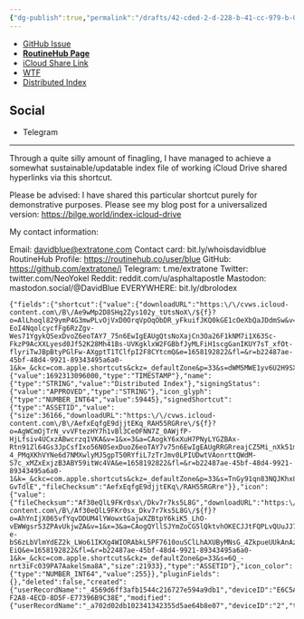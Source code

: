 ```yaml
---
{"dg-publish":true,"permalink":"/drafts/42-cded-2-d-228-b-41-cc-979-b-09-fec-44301-b5/","dgHomeLink":true,"dgPassFrontmatter":false}
---
```



- [GitHub Issue](https://github.com/extratone/i/issues/223)
- [**RoutineHub Page**](https://routinehub.co/shortcut/)
- [iCloud Share Link](https://www.icloud.com/shortcuts/4d0937b4f2a84ecd8d5fe77396b9c38e)
- [WTF](https://davidblue.wtf/drafts/42CDED2D-228B-41CC-979B-09FEC44301B5.html)
- [Distributed Index](drafts://open?uuid=3B7930BE-07BC-4DB9-A591-4254BEE42A82)

## Social

- Telegram

---

Through a quite silly amount of finagling, I have managed to achieve a somewhat sustainable/updatable index file of working iCloud Drive shared hyperlinks via this shortcut. 

Please be advised: I have shared this particular shortcut purely for demonstrative purposes. Please see my blog post for a universalized version: https://bilge.world/index-icloud-drive

My contact information:

Email: davidblue@extratone.com
Contact card: bit.ly/whoisdavidblue
RoutineHub Profile: https://routinehub.co/user/blue
GitHub: https://github.com/extratone/i
Telegram: t.me/extratone
Twitter: twitter.com/NeoYokel
Reddit: reddit.com/u/asphaltapostle
Mastodon: mastodon.social/@DavidBlue
EVERYWHERE: bit.ly/dbrolodex


```
{"fields":{"shortcut":{"value":{"downloadURL":"https:\/\/cvws.icloud-content.com\/B\/Ae9wMp2D8SHq2Zys102y_tUtsNoX\/${f}?o=AlLhoql829ymP4G3mwPLvOjVxD0OrqVpOqObDR_yFkuifJKQ0kGE1cOeXbQaJDdmSw&v=1&x=3&a=CAogbzHWQo73SfW-EoI4NqolcycfFg6RzZgv-Wes71YgykQSexDvoZ6eoTAY7_75n6EwIgEAUgQtsNoXajCn3Oa26F1kNM7i1X63Sc-FkzP9AcXXLyesd0Jf52K28Mh41Bs-UVKgklxW2FGBbfJyMLFiH1scgGanIKUY7sT_xfOt-flyriTwJBpBtyPGlFw-AXgptT1TClfpI2F8CYtcmQ&e=1658192822&fl=&r=b22487ae-45bf-48d4-9921-89343495a6a0-1&k=_&ckc=com.apple.shortcuts&ckz=_defaultZone&p=33&s=dWM5MWE1yv6U2H9SXkGrfkr9yy8","size":21771,"fileChecksum":"Ae9wMp2D8SHq2Zys102y\/tUtsNoX"},"type":"ASSETID"},"signingCertificateExpirationDate":{"value":1692313096000,"type":"TIMESTAMP"},"name":{"type":"STRING","value":"Distributed Index"},"signingStatus":{"value":"APPROVED","type":"STRING"},"icon_glyph":{"type":"NUMBER_INT64","value":59445},"signedShortcut":{"type":"ASSETID","value":{"size":36166,"downloadURL":"https:\/\/cvws.icloud-content.com\/B\/AefxEqfgE9djjtEKq_RAH55RGRre\/${f}?o=AgWCmOjTrN_vvVFtezHY7h1vBl3CeOFNN7Z_0AWjfP-HjLfsiv4UCxzABwcrzq1VKA&v=1&x=3&a=CAogkY6xXuH7PNyLYGZBAx-Rtn91Zl64Gs3JpCsfIxo56N0SexDuoZ6eoTAY7v75n6EwIgEAUgRRGRreajCZ5Mi_nXk51mEma5Yuf1mVuS1twsob_oKCD7ERVxNTOq-4_PMqXKhVYNe6d7NMXwlyMJ5gpT50RYfiL7zTrJmv0LPIUDwtVAonrttQWdM-S7c_xMZxExjzB3ABY59itWc4VA&e=1658192822&fl=&r=b22487ae-45bf-48d4-9921-89343495a6a0-1&k=_&ckc=com.apple.shortcuts&ckz=_defaultZone&p=33&s=TnGy91qn83NQJKhx8AiS-GvTdlE","fileChecksum":"AefxEqfgE9djjtEKq\/RAH55RGRre"}},"icon":{"value":{"fileChecksum":"Af30eQlL9FKr0sx\/Dkv7r7ks5L8G","downloadURL":"https:\/\/cvws.icloud-content.com\/B\/Af30eQlL9FKr0sx_Dkv7r7ks5L8G\/${f}?o=AhYnIjX065vfYqvDDUM4lYWowxtGajwXZBtpY6kiK5_LhO-vEWWgsr53ZPAvUkjwZA&v=1&x=3&a=CAogQYllSJYmZoCG5lQktvhOKECJJtFQPLvQUuJJ7A8zmYQSexDvoZ6eoTAY7_75n6EwIgEAUgQs5L8GajDzTdzmuLi7-e-bS6zLbVlmYdEZ2k_LWo61IKXg4WIORAbkL5PF7610ouSClLhAXUByMNsG_4ZkpueUUkAnAzdKI4mlPqRtX49T5XPsMWudRud8vFLPI6vwYf5NuKOGle-EiQ&e=1658192822&fl=&r=b22487ae-45bf-48d4-9921-89343495a6a0-1&k=_&ckc=com.apple.shortcuts&ckz=_defaultZone&p=33&s=6Q_-nrt3iFc039PA7AakelSma8A","size":21933},"type":"ASSETID"},"icon_color":{"type":"NUMBER_INT64","value":255}},"pluginFields":{},"deleted":false,"created":{"userRecordName":"_4569d6ff3afb1544c216727e594a9db1","deviceID":"E6C5A663A11B1794527362644A45937B92CCE35AE2963E8C42E1BBEA10739896","timestamp":1658185607505},"recordChangeTag":"l5rcwbbi","recordName":"4D0937B4-F2A8-4ECD-8D5F-E77396B9C38E","modified":{"userRecordName":"_a702d02db102341342355d5ae64b8e07","deviceID":"2","timestamp":1658185700461},"recordType":"SharedShortcut"}
```